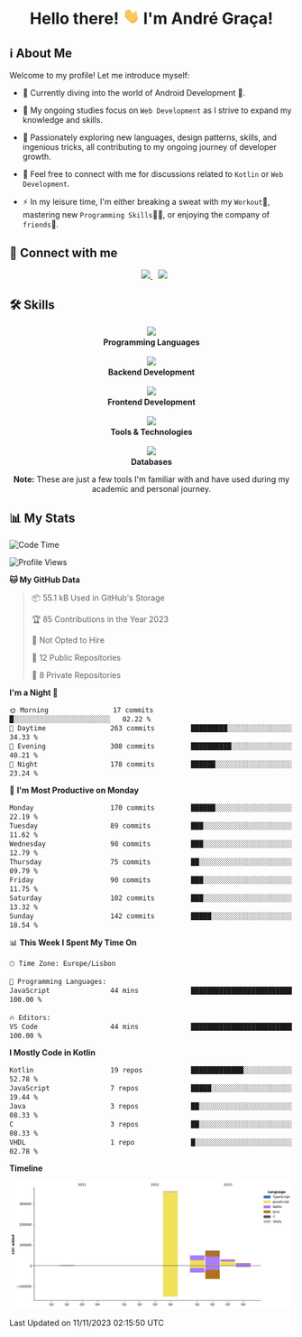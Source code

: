 <h1 align="center">Hello there! <img src="https://raw.githubusercontent.com/ABSphreak/ABSphreak/master/gifs/Hi.gif" width="30"> I'm André Graça!</h1>

## ℹ️ About Me

Welcome to my profile! Let me introduce myself:

- 🔭 Currently diving into the world of Android Development 📱.

- 🌱 My ongoing studies focus on `Web Development` as I strive to expand my knowledge and skills.
 
- 🚀 Passionately exploring new languages, design patterns, skills, and ingenious tricks, all contributing to my ongoing journey of developer growth.

- 💬 Feel free to connect with me for discussions related to `Kotlin` or `Web Development`.

- ⚡ In my leisure time, I'm either breaking a sweat with my `Workout`💪, mastering new `Programming Skills`👨‍💻, or enjoying the company of `friends`👥.

## 🤝 Connect with me

<p align="center">
  <a style="margin-left: 10px;" target="_blank" href="mailto:sindrome.gracinha@gmail.com">
    <img width="50px" src="https://play-lh.googleusercontent.com/KSuaRLiI_FlDP8cM4MzJ23ml3og5Hxb9AapaGTMZ2GgR103mvJ3AAnoOFz1yheeQBBI">
  </a>
  <a style="margin-left: 10px;" target="_blank" href="https://twitter.com/Andre_Graca3">
    <img src="https://skillicons.dev/icons?i=twitter">
  </a>
</p>

## 🛠️ Skills

<div align="center">
  <p align="center">
    <img src="https://skillicons.dev/icons?i=kotlin,java,js,ts,python,c&perline=6" /><br/>
    <b>Programming Languages</b><br/><br/>
    <img src="https://skillicons.dev/icons?i=spring,nodejs,express&perline=5" /><br/>
    <b>Backend Development</b><br/><br/>
    <img src="https://skillicons.dev/icons?i=react,nextjs,html,css,bootstrap,tailwind&perline=6" /><br/>
    <b>Frontend Development</b><br/><br/>
    <img src="https://skillicons.dev/icons?i=docker,linux,bash,git,github,androidstudio,jenkins,postman&perline=9" /><br/>
    <b>Tools & Technologies</b><br/><br/>
    <img src="https://skillicons.dev/icons?i=postgres,mongodb&perline=2" /><br/>
    <b>Databases</b>
  </p> 
  <p align="center"><b>Note:</b> These are just a few tools I'm familiar with and have used during my academic and personal journey.</p>
</div>

## 📊 My Stats

<!--START_SECTION:waka-->
![Code Time](http://img.shields.io/badge/Code%20Time-349%20hrs%2036%20mins-blue)

![Profile Views](http://img.shields.io/badge/Profile%20Views-0-blue)

**🐱 My GitHub Data** 

> 📦 55.1 kB Used in GitHub's Storage 
 > 
> 🏆 85 Contributions in the Year 2023
 > 
> 🚫 Not Opted to Hire
 > 
> 📜 12 Public Repositories 
 > 
> 🔑 8 Private Repositories 
 > 
**I'm a Night 🦉** 

```text
🌞 Morning                17 commits          █░░░░░░░░░░░░░░░░░░░░░░░░   02.22 % 
🌆 Daytime                263 commits         █████████░░░░░░░░░░░░░░░░   34.33 % 
🌃 Evening                308 commits         ██████████░░░░░░░░░░░░░░░   40.21 % 
🌙 Night                  178 commits         ██████░░░░░░░░░░░░░░░░░░░   23.24 % 
```
📅 **I'm Most Productive on Monday** 

```text
Monday                   170 commits         ██████░░░░░░░░░░░░░░░░░░░   22.19 % 
Tuesday                  89 commits          ███░░░░░░░░░░░░░░░░░░░░░░   11.62 % 
Wednesday                98 commits          ███░░░░░░░░░░░░░░░░░░░░░░   12.79 % 
Thursday                 75 commits          ██░░░░░░░░░░░░░░░░░░░░░░░   09.79 % 
Friday                   90 commits          ███░░░░░░░░░░░░░░░░░░░░░░   11.75 % 
Saturday                 102 commits         ███░░░░░░░░░░░░░░░░░░░░░░   13.32 % 
Sunday                   142 commits         █████░░░░░░░░░░░░░░░░░░░░   18.54 % 
```


📊 **This Week I Spent My Time On** 

```text
🕑︎ Time Zone: Europe/Lisbon

💬 Programming Languages: 
JavaScript               44 mins             █████████████████████████   100.00 % 

🔥 Editors: 
VS Code                  44 mins             █████████████████████████   100.00 % 
```

**I Mostly Code in Kotlin** 

```text
Kotlin                   19 repos            █████████████░░░░░░░░░░░░   52.78 % 
JavaScript               7 repos             █████░░░░░░░░░░░░░░░░░░░░   19.44 % 
Java                     3 repos             ██░░░░░░░░░░░░░░░░░░░░░░░   08.33 % 
C                        3 repos             ██░░░░░░░░░░░░░░░░░░░░░░░   08.33 % 
VHDL                     1 repo              █░░░░░░░░░░░░░░░░░░░░░░░░   02.78 % 
```



**Timeline**

![Lines of Code chart](https://raw.githubusercontent.com/AndreGraca3/AndreGraca3/main/assets/bar_graph.png)


 Last Updated on 11/11/2023 02:15:50 UTC
<!--END_SECTION:waka-->
